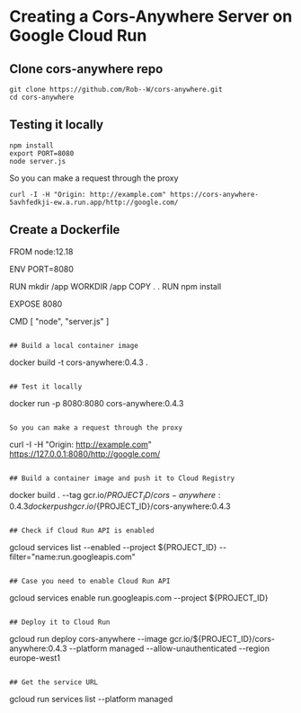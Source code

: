 # Creating a Cors-Anywhere Server on Google Cloud Run

## Clone cors-anywhere repo

```
git clone https://github.com/Rob--W/cors-anywhere.git
cd cors-anywhere
```

## Testing it locally

```
npm install
export PORT=8080
node server.js
```

So you can make a request through the proxy

```
curl -I -H "Origin: http://example.com" https://cors-anywhere-5avhfedkji-ew.a.run.app/http://google.com/
```

## Create a Dockerfile

FROM node:12.18

ENV PORT=8080

RUN mkdir /app
WORKDIR /app
COPY . .
RUN npm install

EXPOSE 8080

CMD [ "node", "server.js" ]
```

## Build a local container image

```
docker build -t cors-anywhere:0.4.3 .
```

## Test it locally

```
docker run -p 8080:8080 cors-anywhere:0.4.3
```

So you can make a request through the proxy

```
curl -I -H "Origin: http://example.com" https://127.0.0.1:8080/http://google.com/
```

## Build a container image and push it to Cloud Registry

```
docker build . --tag gcr.io/${PROJECT_ID}/cors-anywhere:0.4.3
docker push gcr.io/${PROJECT_ID}/cors-anywhere:0.4.3
```

## Check if Cloud Run API is enabled

```
gcloud services list --enabled --project ${PROJECT_ID} --filter="name:run.googleapis.com"
```

## Case you need to enable Cloud Run API

```
gcloud services enable run.googleapis.com --project ${PROJECT_ID}
```

## Deploy it to Cloud Run

```
gcloud run deploy cors-anywhere --image gcr.io/${PROJECT_ID}/cors-anywhere:0.4.3 --platform managed --allow-unauthenticated --region europe-west1
```

## Get the service URL

```
gcloud run services list --platform managed
```


